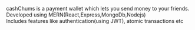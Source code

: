 cashChums is a payment wallet which lets you send money to your friends. <br/>Developed using MERN(React,Express,MongoDb,Nodejs)<br/> Includes features like authentication(using JWT), atomic transactions etc
